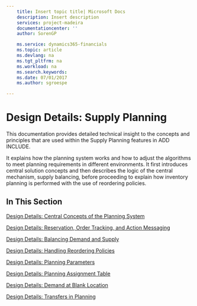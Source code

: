 ```yaml
---
    title: Insert topic title| Microsoft Docs
    description: Insert description
    services: project-madeira
    documentationcenter: ''
    author: SorenGP

    ms.service: dynamics365-financials
    ms.topic: article
    ms.devlang: na
    ms.tgt_pltfrm: na
    ms.workload: na
    ms.search.keywords:
    ms.date: 07/01/2017
    ms.author: sgroespe

---
```

# Design Details: Supply Planning
This documentation provides detailed technical insight to the concepts and principles that are used within the Supply Planning features in ADD INCLUDE<!--[!INCLUDE[nav_current_long](../../includes/nav_current_long_md.md)]-->.  
  
 It explains how the planning system works and how to adjust the algorithms to meet planning requirements in different environments. It first introduces central solution concepts and then describes the logic of the central mechanism, supply balancing, before proceeding to explain how inventory planning is performed with the use of reordering policies.  
  
## In This Section  
 [Design Details: Central Concepts of the Planning System](design-details-central-concepts-of-the-planning-system.md)  
  
 [Design Details: Reservation, Order Tracking, and Action Messaging](design-details-reservation-order-tracking-and-action-messaging.md)  
  
 [Design Details: Balancing Demand and Supply](design-details-balancing-demand-and-supply.md)  
  
 [Design Details: Handling Reordering Policies](design-details-handling-reordering-policies.md)  
  
 [Design Details: Planning Parameters](design-details-planning-parameters.md)  
  
 [Design Details: Planning Assignment Table](design-details-planning-assignment-table.md)  
  
 [Design Details: Demand at Blank Location](design-details-demand-at-blank-location.md)  
  
 [Design Details: Transfers in Planning](design-details-transfers-in-planning.md)